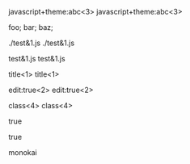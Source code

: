 javascript+theme:abc&lt;3&gt;
javascript+theme:abc<3>

foo;
bar;
baz;


./test&amp;1.js
./test&1.js

test&amp;1.js
test&1.js

title&lt;1&gt;
title<1>

edit:true&lt;2&gt;
edit:true<2>

class&lt;4&gt;
class<4>

true

true

monokai

